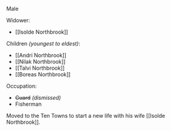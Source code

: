 Male

Widower:
- [[Isolde Northbrook]]

Children *(youngest to eldest)*:
- [[Andri Northbrook]]
- [[Nilak Northbrook]]
- [[Talvi Northbrook]]
- [[Boreas Northbrook]]

Occupation:
- ~~Guard~~ *(dismissed)*
- Fisherman

Moved to the Ten Towns to start a new life with his wife [[Isolde Northbrook]]. 